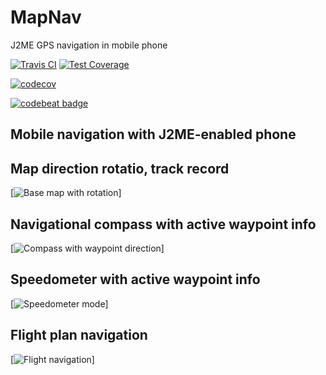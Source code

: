 # MapNav
J2ME GPS navigation in mobile phone

[![Travis CI](https://travis-ci.org/magdel/MapNav.svg?branch=master)](https://travis-ci.org/magdel/MapNav)
[![Test Coverage](https://img.shields.io/codecov/c/github/magdel/MapNav.svg)](https://codecov.io/github/magdel/MapNav?branch=master)


[![codecov](https://codecov.io/gh/magdel/MapNav/branch/master/graph/badge.svg)](https://codecov.io/gh/magdel/MapNav)



[![codebeat badge](https://codebeat.co/badges/0ffbfbf4-bbeb-480a-a6e1-45eac3b06724)](https://codebeat.co/projects/github-com-magdel-mapnav-master)


## Mobile navigation with J2ME-enabled phone


## Map direction rotatio, track record

[![Base map with rotation](https://raw.githubusercontent.com/magdel/MapNav/master/docs/img/maprot.gif)]


## Navigational compass with active waypoint info

[![Compass with waypoint direction](https://raw.githubusercontent.com/magdel/MapNav/master/docs/img/comp_ani.gif)]


## Speedometer with active waypoint info

[![Speedometer mode](https://raw.githubusercontent.com/magdel/MapNav/master/docs/img/speed_ani.gif)]


## Flight plan navigation

[![Flight navigation](https://raw.githubusercontent.com/magdel/MapNav/master/docs/img/navrot.gif)]
